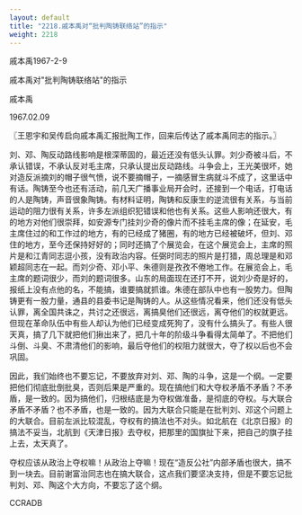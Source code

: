 ```yaml
---
layout: default
title: "2218.戚本禹对“批判陶铸联络站”的指示"
weight: 2218
---
```


戚本禹1967-2-9

戚本禹对"批判陶铸联络站"的指示

戚本禹

1967.02.09

〖王恩宇和吴传启向戚本禹汇报批陶工作，回来后传达了戚本禹同志的指示。〗

刘、邓、陶反动路线影响是根深蒂固的，最近还没有低头认罪。刘少奇被斗后，不承认错误，不承认反对毛主席，只承认提出反动路线。斗争会上，王光美很坏，她对造反派摘刘的帽子很气愤，说不要摘帽子，一摘感冒生病就斗不成了，这里话中有话。陶铸至今也还有活动，前几天广播事业局开会时，还接到一个电话，打电话的人是陶铸，声音很象陶铸。有材料证明，陶铸和反康生的逆流很有关系，与当前运动的阻力很有关系，许多左派组织犯错误和他也有关系。这些人影响还很大，有的地方对他们很崇拜，如安源专门挂刘少奇的像片而不挂毛主席的像；在延安，毛主席住过的和工作过的地方，有的已经成了猪圈，有的地方已经被破坏，但刘、邓住的地方，至今还保持好好的；同时还搞了个展览会，在这个展览会上，主席的照片是和江青同志逗小孩，没有政治内容。任弼时同志的照片是打猎，周总理是和邓颖超同志在一起。而刘少奇、邓小平、朱德则是孜孜不倦地工作。在展览会上，毛主席的题词很少，而刘的题词很多。山东的局面现在还打不开，说刘少奇是好的，报纸上没有点他的名，不能搞，谁要搞就抓谁。朱德在部队中也有一股势力。但陶铸更有一股力量，通县的县委书记是陶铸的人。从这些情况看来，他们还没有低头认罪，离全国共诛之，共讨之还很远，离搞臭他们还很远，离夺他们的权就更远。但现在革命队伍中有些人却认为他们已经变成死狗了，没有什么搞头了。有些人很天真，搞了几下就把他们揪出来了，把几十年的阶级斗争看得太简单了。不把他们斗倒、斗臭、不肃清他们的影响，最后夺他们的权阻力就很大，夺了权以后也不会巩固。

因此，我们始终也不要忘记，不要放弃对刘、邓、陶的斗争，这是一个纲。一定要把他们彻底批倒批臭，否则后果是严重的。现在搞他们和大夺权矛盾不矛盾？不矛盾，是一致的。因为搞他们，归根结底是为夺权做准备，是彻底的夺权。与大联合矛盾不矛盾？也不矛盾，也是一致的。因为大联合只能是在批判刘、邓这个问题上的大联合。目前左派比较混乱，夺权有的搞法也不对头。如北航在《北京日报》的搞法不妥当，北航到《天津日报》去夺权，把那里的国旗扯下来，把自己的旗子挂上去，太天真了。

夺权应该从政治上夺权嘛！从政治上夺嘛！现在“造反公社”内部矛盾也很大，搞不到一块去。目前谢富治同志也在搞大联合，这点我们要坚决支持，但是不要忘记批判刘、邓、陶这个大方向，不要忘了这个纲。

CCRADB


